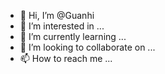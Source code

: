 - 👋 Hi, I’m @Guanhi
- 👀 I’m interested in ...
- 🌱 I’m currently learning ...
- 💞️ I’m looking to collaborate on ...
- 📫 How to reach me ...

<!---
Guanhi/Guanhi is a ✨ special ✨ repository because its `README.md` (this file) appears on your GitHub profile.
You can click the Preview link to take a look at your changes.
--->
